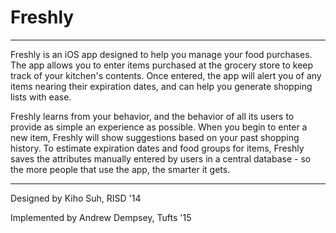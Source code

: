 Freshly
=======
___

Freshly is an iOS app designed to help you manage your food purchases. The app allows you to enter items purchased at the grocery store to keep track of your kitchen's contents. Once entered, the app will alert you of any items nearing their expiration dates, and can help you generate shopping lists with ease.
 
Freshly learns from your behavior, and the behavior of all its users to provide as simple an experience as possible. When you begin to enter a new item, Freshly will show suggestions based on your past shopping history. To estimate expiration dates and food groups for items, Freshly saves the attributes manually entered by users in a central database - so the more people that use the app, the smarter it gets.

___

Designed by Kiho Suh, RISD '14

Implemented by Andrew Dempsey, Tufts '15
